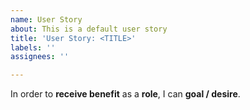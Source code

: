```yaml
---
name: User Story
about: This is a default user story
title: 'User Story: <TITLE>'
labels: ''
assignees: ''

---
```


In order to **receive benefit** as a **role**, I can **goal / desire**.
